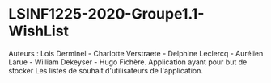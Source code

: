 # LSINF1225-2020-Groupe1.1-WishList
Auteurs : Lois Derminel - Charlotte Verstraete - Delphine Leclercq - Aurélien Larue - William Dekeyser - Hugo Fichère.
Application ayant pour but de stocker Les listes de souhait d'utilisateurs de l'application.
